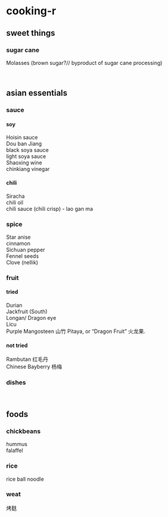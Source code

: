 # cooking-r

## sweet things
### sugar cane
Molasses (brown sugar?// byproduct of sugar cane processing)         

<br>

## asian essentials 
### sauce
#### soy
Hoisin sauce     
Dou ban Jiang     
black soya sauce     
light soya sauce     
Shaoxing wine     
chinkiang vinegar     
#### chili
Siracha     
chili oil     
chili sauce (chili crisp) - lao gan ma    
### spice
Star anise     
cinnamon     
Sichuan pepper     
Fennel seeds      
Clove (nellik)       

### fruit 
#### tried
Durian      
Jackfruit (South)    
Longan/ Dragon eye    
Licu     
Purple Mangosteen 山竹
Pitaya, or “Dragon Fruit” 火龙果.      
#### not tried
Rambutan 红毛丹    
Chinese Bayberry 杨梅     


### dishes

<br>

## foods
### chickbeans
hummus   
falaffel     
### rice
rice ball noodle      
### weat
烤麸    
